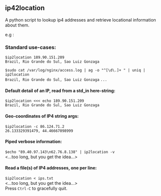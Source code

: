 ## ip42location
A python script to lookup ip4 addresses and retrieve locational information about them. 

e.g : 

### Standard use-cases: 
  `$ip2location 189.90.151.209`<br/>
  `Brazil, Rio Grande do Sul, Sao Luiz Gonzaga`
  
  `$sudo cat /var/log/nginx/access.log | ag -o "^[\d\.]+ " | uniq | ip2location`<br/>
  `Brazil, Rio Grande do Sul, Sao Luiz Gonzaga`
   `...`
  
#### Default detail of an IP, read from a std_in here-string:
`$ip2location <<< echo 189.90.151.209`<br/>
`Brazil, Rio Grande do Sul, Sao Luiz Gonzaga`

#### Geo-coordinates of IP4 string args:
  `$ip2location -c 86.124.71.2`<br/>
  `26.133329391479, 44.46667098999`

#### Piped verbose information:
`$echo "89.40.97.143\n62.76.8.138" | ip2location -v`<br/>
<...too long, but you get the idea...>

#### Read a file(s) of IP4 addresses, one per line:
  `$ip2location < ips.txt`<br/>
  <...too long, but you get the idea...><br/>
  Press `Ctrl-C` to gracefully quit.  
